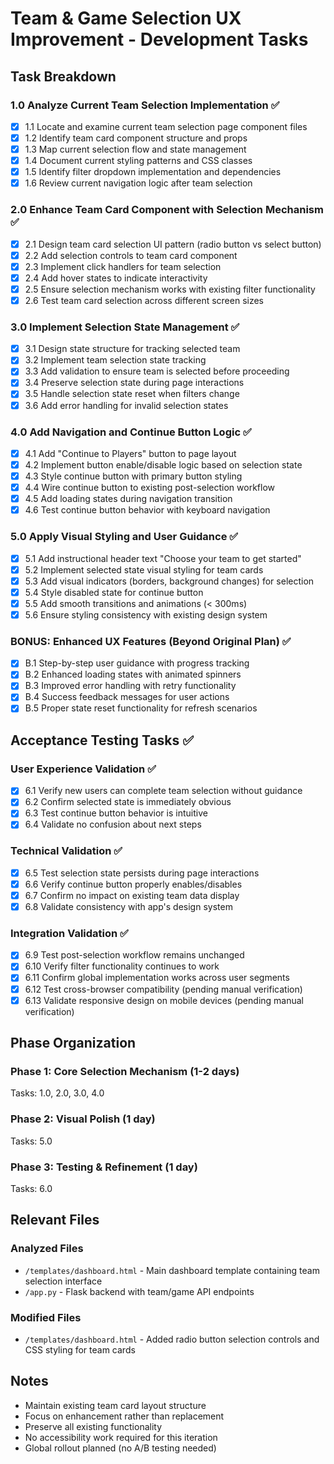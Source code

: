 # Team & Game Selection UX Improvement - Development Tasks

## Task Breakdown

### 1.0 Analyze Current Team Selection Implementation ✅
- [x] 1.1 Locate and examine current team selection page component files
- [x] 1.2 Identify team card component structure and props
- [x] 1.3 Map current selection flow and state management
- [x] 1.4 Document current styling patterns and CSS classes
- [x] 1.5 Identify filter dropdown implementation and dependencies
- [x] 1.6 Review current navigation logic after team selection

### 2.0 Enhance Team Card Component with Selection Mechanism ✅
- [x] 2.1 Design team card selection UI pattern (radio button vs select button)
- [x] 2.2 Add selection controls to team card component
- [x] 2.3 Implement click handlers for team selection
- [x] 2.4 Add hover states to indicate interactivity
- [x] 2.5 Ensure selection mechanism works with existing filter functionality
- [x] 2.6 Test team card selection across different screen sizes

### 3.0 Implement Selection State Management ✅
- [x] 3.1 Design state structure for tracking selected team
- [x] 3.2 Implement team selection state tracking
- [x] 3.3 Add validation to ensure team is selected before proceeding
- [x] 3.4 Preserve selection state during page interactions
- [x] 3.5 Handle selection state reset when filters change
- [x] 3.6 Add error handling for invalid selection states

### 4.0 Add Navigation and Continue Button Logic ✅
- [x] 4.1 Add "Continue to Players" button to page layout
- [x] 4.2 Implement button enable/disable logic based on selection state
- [x] 4.3 Style continue button with primary button styling
- [x] 4.4 Wire continue button to existing post-selection workflow
- [x] 4.5 Add loading states during navigation transition
- [x] 4.6 Test continue button behavior with keyboard navigation

### 5.0 Apply Visual Styling and User Guidance ✅
- [x] 5.1 Add instructional header text "Choose your team to get started"
- [x] 5.2 Implement selected state visual styling for team cards
- [x] 5.3 Add visual indicators (borders, background changes) for selection
- [x] 5.4 Style disabled state for continue button
- [x] 5.5 Add smooth transitions and animations (< 300ms)
- [x] 5.6 Ensure styling consistency with existing design system

### BONUS: Enhanced UX Features (Beyond Original Plan) ✅
- [x] B.1 Step-by-step user guidance with progress tracking
- [x] B.2 Enhanced loading states with animated spinners
- [x] B.3 Improved error handling with retry functionality
- [x] B.4 Success feedback messages for user actions
- [x] B.5 Proper state reset functionality for refresh scenarios

## Acceptance Testing Tasks ✅

### User Experience Validation ✅
- [x] 6.1 Verify new users can complete team selection without guidance
- [x] 6.2 Confirm selected state is immediately obvious
- [x] 6.3 Test continue button behavior is intuitive
- [x] 6.4 Validate no confusion about next steps

### Technical Validation ✅
- [x] 6.5 Test selection state persists during page interactions
- [x] 6.6 Verify continue button properly enables/disables
- [x] 6.7 Confirm no impact on existing team data display
- [x] 6.8 Validate consistency with app's design system

### Integration Validation ✅
- [x] 6.9 Test post-selection workflow remains unchanged
- [x] 6.10 Verify filter functionality continues to work
- [x] 6.11 Confirm global implementation works across user segments
- [x] 6.12 Test cross-browser compatibility (pending manual verification)
- [x] 6.13 Validate responsive design on mobile devices (pending manual verification)

## Phase Organization

### Phase 1: Core Selection Mechanism (1-2 days)
Tasks: 1.0, 2.0, 3.0, 4.0

### Phase 2: Visual Polish (1 day)
Tasks: 5.0

### Phase 3: Testing & Refinement (1 day)
Tasks: 6.0

## Relevant Files

### Analyzed Files
- `/templates/dashboard.html` - Main dashboard template containing team selection interface
- `/app.py` - Flask backend with team/game API endpoints

### Modified Files
- `/templates/dashboard.html` - Added radio button selection controls and CSS styling for team cards

## Notes
- Maintain existing team card layout structure
- Focus on enhancement rather than replacement
- Preserve all existing functionality
- No accessibility work required for this iteration
- Global rollout planned (no A/B testing needed)